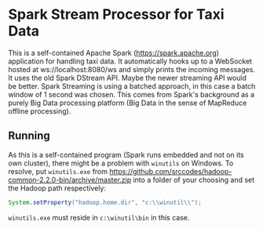 # Spark Stream Processor for Taxi Data

This is a self-contained Apache Spark (https://spark.apache.org) application for handling taxi data.
It automatically hooks up to a WebSocket hosted at ws://localhost:8080/ws and simply prints the incoming messages.
It uses the old Spark DStream API. Maybe the newer streaming API would be better.
Spark Streaming is using a batched approach, in this case a batch window of 1 second was chosen.
This comes from Spark's background as a purely Big Data processing platform (Big Data in the sense of MapReduce offline processing).

## Running 
As this is a self-contained program (Spark runs embedded and not on its own cluster), there might be a problem with `winutils` on Windows. 
To resolve, put `winutils.exe` from https://github.com/srccodes/hadoop-common-2.2.0-bin/archive/master.zip into a folder of your choosing and set the Hadoop path respectively:

```java
System.setProperty("hadoop.home.dir", "c:\\winutil\\");
```

`winutils.exe` must reside in `c:\winutil\bin` in this case.